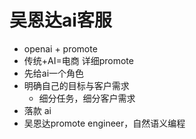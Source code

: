 # 吴恩达ai客服
 - openai + promote
 - 传统+AI=电商
 详细promote
- 先给ai一个角色
- 明确自己的目标与客户需求
  - 细分任务，细分客户需求
- 落款 ai
- 吴恩达promote engineer，自然语义编程